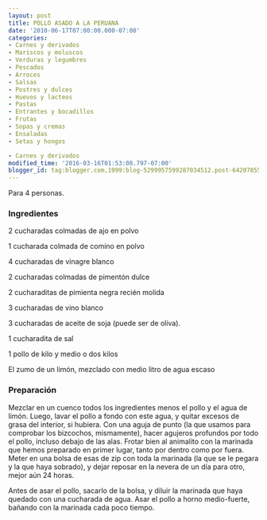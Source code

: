 ```yaml
---
layout: post
title: POLLO ASADO A LA PERUANA
date: '2010-06-17T07:00:00.000-07:00'
categories:
- Carnes y derivados
- Mariscos y moluscos
- Verduras y legumbres
- Pescados
- Arroces
- Salsas
- Postres y dulces
- Huevos y lacteos
- Pastas
- Entrantes y bocadillos
- Frutas
- Sopas y cremas
- Ensaladas
- Setas y hongos

- Carnes y derivados
modified_time: '2016-03-16T01:53:08.797-07:00'
blogger_id: tag:blogger.com,1999:blog-5299957599287034512.post-6420785517371969298
---
```


Para 4 personas.

<h3>Ingredientes</h3>

2 cucharadas colmadas de ajo en polvo

1 cucharada colmada de comino en polvo

4 cucharadas de vinagre blanco

2 cucharadas colmadas de pimentón dulce

2 cucharaditas de pimienta negra recién molida

3 cucharadas de vino blanco

3 cucharadas de aceite de soja (puede ser de oliva).

1 cucharadita de sal

1 pollo de kilo y medio o dos kilos

El zumo de un limón, mezclado con medio litro de agua escaso

<h3>Preparación</h3>

Mezclar en un cuenco todos los ingredientes menos el pollo y el agua de limón. Luego, lavar el pollo a fondo con este agua, y quitar excesos de grasa del interior, si hubiera. Con una aguja de punto (la que usamos para comprobar los bizcochos, mismamente), hacer agujeros profundos por todo el pollo, incluso debajo de las alas. Frotar bien al animalito con la marinada que hemos preparado en primer lugar, tanto por dentro como por fuera. Meter en una bolsa de esas de zip con toda la marinada (la que se le pegara y la que haya sobrado), y dejar reposar en la nevera de un día para otro, mejor aún 24 horas.

Antes de asar el pollo, sacarlo de la bolsa, y diluir la marinada que haya quedado con una cucharada de agua. Asar el pollo a horno medio-fuerte, bañando con la marinada cada poco tiempo.

